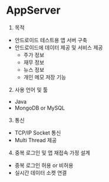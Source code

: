 # AppServer
1. 목적
+ 안드로이드 테스트용 앱 서버 구축
+ 안드로이드에 데이터 제공 및 서비스 제공
  - 주가 정보
  - 재무 정보
  - 뉴스 정보
  - 개인 메모 저장 기능 

2. 사용 언어 및 툴
+ Java
+ MongoDB or MySQL

3. 통신
+ TCP/IP Socket 통신
+ Multi Thread 제공

4. 중복 로그인 및 앱 재접속 가정 설계
+ 중복 로그인 허용 or 비허용
+ 실시간 데이터 소켓 연결
